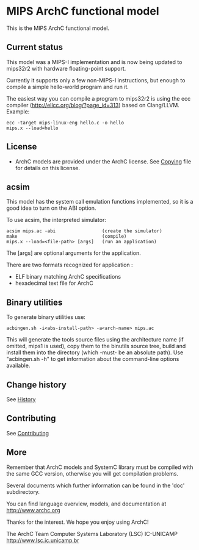 MIPS ArchC functional model
=====

This is the MIPS ArchC functional model.

Current status
--------------
This model was a MIPS-I implementation and is now being updated to mips32r2 with
hardware floating-point support.

Currently it supports only a few non-MIPS-I instructions, but enough to compile
a simple hello-world program and run it.

The easiest way you can compile a program to mips32r2 is using the ecc compiler
(http://ellcc.org/blog/?page_id=313) based on Clang/LLVM. Example:

    ecc -target mips-linux-eng hello.c -o hello
    mips.x --load=hello

License
-------
 - ArchC models are provided under the ArchC license.
   See [Copying](COPYING) file for details on this license.

acsim
-----
This model has the system call emulation functions implemented,
so it is a good idea to turn on the ABI option.

To use acsim, the interpreted simulator:

    acsim mips.ac -abi                 (create the simulator)
    make                               (compile)
    mips.x --load=<file-path> [args]   (run an application)

The [args] are optional arguments for the application.

There are two formats recognized for application <file-path>:
- ELF binary matching ArchC specifications
- hexadecimal text file for ArchC



Binary utilities
----------------
To generate binary utilities use:

    acbingen.sh -i<abs-install-path> -a<arch-name> mips.ac

This will generate the tools source files using the architecture
name <arch-name> (if omitted, mips1 is used), copy them to the
binutils source tree, build and install them into the directory
<abs-install-path> (which -must- be an absolute path).
Use "acbingen.sh -h" to get information about the command-line
options available.


Change history
------------

See [History](HISTORY.md)


Contributing
------------

See [Contributing](CONTRIBUTING.md)


More
----

Remember that ArchC models and SystemC library must be compiled with
the same GCC version, otherwise you will get compilation problems.

Several documents which further information can be found in the 'doc'
subdirectory.

You can find language overview, models, and documentation at
http://www.archc.org



Thanks for the interest. We hope you enjoy using ArchC!

The ArchC Team
Computer Systems Laboratory (LSC)
IC-UNICAMP
http://www.lsc.ic.unicamp.br
